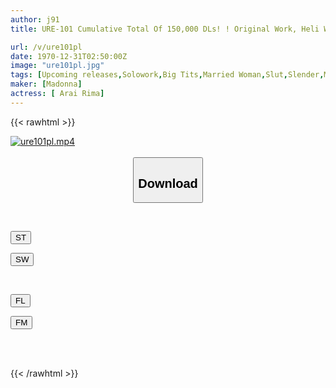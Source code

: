 ```yaml
---
author: j91
title: URE-101 Cumulative Total Of 150,000 DLs! ! Original Work, Heli Wo My Neighbor Ayane A Faithful Live-action Version Of The Popular Doujin That Obscenely Depicts A Fascinating Physical Relationship With A Neighbor, Starring Madonna! ! Arai Lima

url: /v/ure101pl
date: 1970-12-31T02:50:00Z
image: "ure101pl.jpg"
tags: [Upcoming releases,Solowork,Big Tits,Married Woman,Slut,Slender,Mature Woman,Original Collaboration	 ]
maker: [Madonna]
actress: [ Arai Rima]
---
```



{{< rawhtml >}}

<div class="video" data-videoid="pending_link.html">
    <a href="javascript:;">
        <img src="/v/ure101pl/ure101pl.jpg" width="WIDTH" height="HEIGHT" alt="ure101pl.mp4" loading="lazy">
    </a>
</div>

<script type="text/javascript" src="https://j91.asia/asset/on-demand-pend.js"></script>

<br>
  <link rel="stylesheet" href="https://j91.asia/asset/bs5.css">
  
  <center>
  <button class="btn btn-primary" type="button" data-bs-toggle="collapse" data-bs-target=".multi-collapse" aria-expanded="false" aria-controls="multiCollapseExample1 multiCollapseExample2"><h2>Download</h2></button></center>
</p>
<div class="row">
  <div class="col">
    <div class="collapse multi-collapse" id="multiCollapseExample1">
      <div class="card card-body">
	      	      <br>
<div class="buttons">  
<p><a href="https://j91.asia/pending_link.html" target="_blank"><button class="btn-hover color-3"><i class="fa fa-download"></i> ST</button></a></p>
<p><a href="https://j91.asia/pending_link.html" target="_blank"><button class="btn-hover color-2"><i class="fa fa-download"></i> SW</button></a></p></div>
    </div>
  </div>
</div>
  <div class="col">
    <div class="collapse multi-collapse" id="multiCollapseExample2">
      <div class="card card-body">
	      <br>
<div class="buttons">
<p><a href="https://j91.asia/pending_link.html" target="_blank"><button class="btn-hover color-9"><i class="fa fa-download"></i> FL</button></a></p>
<p><a href="https://j91.asia/pending_link.html" target="_blank"><button class="btn-hover color-8"><i class="fa fa-download"></i> FM</button></a></p></div>
<br><br>
      </div>
    </div>
  </div>
</div>

{{< /rawhtml >}}
